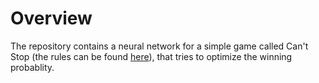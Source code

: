 # Overview
The repository contains a neural network for a simple game called Can't Stop (the rules can be found [here](https://en.wikipedia.org/wiki/Can%27t_Stop_(board_game))), that tries to optimize the winning probablity.
